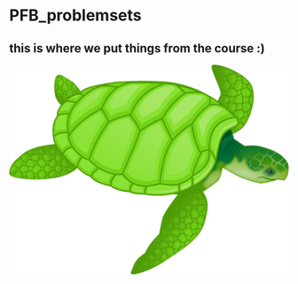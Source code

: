 # PFB_problemsets
## this is where we put things from the course :)
![This is my turtle](/turtle.png)
 
